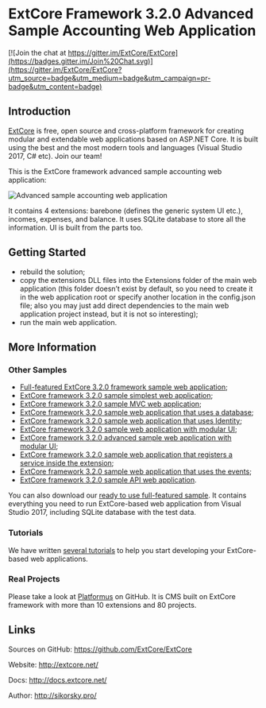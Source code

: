 # ExtCore Framework 3.2.0 Advanced Sample Accounting Web Application

[![Join the chat at https://gitter.im/ExtCore/ExtCore](https://badges.gitter.im/Join%20Chat.svg)](https://gitter.im/ExtCore/ExtCore?utm_source=badge&utm_medium=badge&utm_campaign=pr-badge&utm_content=badge)

## Introduction

[ExtCore](https://github.com/ExtCore/ExtCore) is free, open source and cross-platform framework for creating
modular and extendable web applications based on ASP.NET Core. It is built using the best and the most modern
tools and languages (Visual Studio 2017, C# etc). Join our team!

This is the ExtCore framework advanced sample accounting web application:

![Advanced sample accounting web application](http://sikorsky.pro/images/github/extcore-sample-accounting/1.png)

It contains 4 extensions: barebone (defines the generic system UI etc.), incomes, expenses, and balance.
It uses SQLite database to store all the information. UI is built from the parts too.

## Getting Started

* rebuild the solution;
* copy the extensions DLL files into the Extensions folder of the main web application (this folder doesn’t exist by default,
so you need to create it in the web application root or specify another location in the config.json file; also you may just
add direct dependencies to the main web application project instead, but it is not so interesting);
* run the main web application.

## More Information

### Other Samples

* [Full-featured ExtCore 3.2.0 framework sample web application](https://github.com/ExtCore/ExtCore-Sample);
* [ExtCore framework 3.2.0 sample simplest web application](https://github.com/ExtCore/ExtCore-Sample-Simplest);
* [ExtCore framework 3.2.0 sample MVC web application](https://github.com/ExtCore/ExtCore-Sample-Mvc);
* [ExtCore framework 3.2.0 sample web application that uses a database](https://github.com/ExtCore/ExtCore-Sample-Data);
* [ExtCore framework 3.2.0 sample web application that uses Identity](https://github.com/ExtCore/ExtCore-Sample-Identity);
* [ExtCore framework 3.2.0 sample web application with modular UI](https://github.com/ExtCore/ExtCore-Sample-Modular-Ui);
* [ExtCore framework 3.2.0 advanced sample web application with modular UI](https://github.com/ExtCore/ExtCore-Sample-Modular-Ui-Adv);
* [ExtCore framework 3.2.0 sample web application that registers a service inside the extension](https://github.com/ExtCore/ExtCore-Sample-Service);
* [ExtCore framework 3.2.0 sample web application that uses the events](https://github.com/ExtCore/ExtCore-Sample-Events);
* [ExtCore framework 3.2.0 sample API web application](https://github.com/ExtCore/ExtCore-Sample-Api).

You can also download our [ready to use full-featured sample](http://extcore.net/files/ExtCore-Sample-3.2.0.zip).
It contains everything you need to run ExtCore-based web application from Visual Studio 2017, including SQLite
database with the test data.

### Tutorials

We have written [several tutorials](http://docs.extcore.net/en/latest/getting_started/index.html)
to help you start developing your ExtCore-based web applications.

### Real Projects

Please take a look at [Platformus](https://github.com/Platformus/Platformus) on GitHub. It is CMS
built on ExtCore framework with more than 10 extensions and 80 projects.

## Links

Sources on GitHub: https://github.com/ExtCore/ExtCore

Website: http://extcore.net/

Docs: http://docs.extcore.net/

Author: http://sikorsky.pro/